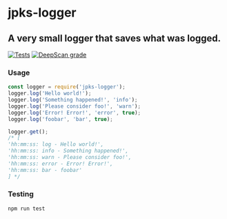 # jpks-logger

## A very small logger that saves what was logged.

[![Tests](https://github.com/jpkmiller/jpks-logger/actions/workflows/node.js.yml/badge.svg)](https://github.com/jpkmiller/jpks-logger/actions/workflows/node.js.yml)
[![DeepScan grade](https://deepscan.io/api/teams/16386/projects/19651/branches/513388/badge/grade.svg)](https://deepscan.io/dashboard#view=project&tid=16386&pid=19651&bid=513388)

### Usage

```javascript
const logger = require('jpks-logger');
logger.log('Hello world!');
logger.log('Something happened!', 'info');
logger.log('Please consider foo!', 'warn');
logger.log('Error! Error!', 'error', true);
logger.log('foobar', 'bar', true);

logger.get();
/* [
'hh:mm:ss: log - Hello world!',
'hh:mm:ss: info - Something happened!',
'hh:mm:ss: warn - Please consider foo!',
'hh:mm:ss: error - Error! Error!',
'hh:mm:ss: bar - foobar'
] */
```

### Testing

```shell
npm run test
```
